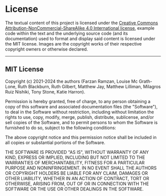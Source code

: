 # License

The textual content of this project is licensed under the 
[Creative Commons Attribution-NonCommercial-ShareAlike 4.0 International license](https://creativecommons.org/licenses/by-nc-sa/4.0/), 
example code 
within the text and the underlying source code (and its documentation) used to 
format and display said content is licensed under the MIT license. Images are 
the copyright works of their respective copyright owners or otherwise declared.


--------------------------------------------------------------------------------

## MIT License

Copyright (c) 2021-2024 the authors (Farzan Ramzan, Louise Mc Grath-Lone, 
Ruth Blackburn, Ruth Gilbert, Matthew Jay, Matthew Lilliman, 
Milagros Ruiz Nishiki, Tony Stone, Katie Harron).

Permission is hereby granted, free of charge, to any person obtaining a copy
of this software and associated documentation files (the "Software"), to deal
in the Software without restriction, including without limitation the rights
to use, copy, modify, merge, publish, distribute, sublicense, and/or sell
copies of the Software, and to permit persons to whom the Software is
furnished to do so, subject to the following conditions:

The above copyright notice and this permission notice shall be included in all
copies or substantial portions of the Software.

THE SOFTWARE IS PROVIDED "AS IS", WITHOUT WARRANTY OF ANY KIND, EXPRESS OR
IMPLIED, INCLUDING BUT NOT LIMITED TO THE WARRANTIES OF MERCHANTABILITY,
FITNESS FOR A PARTICULAR PURPOSE AND NONINFRINGEMENT. IN NO EVENT SHALL THE
AUTHORS OR COPYRIGHT HOLDERS BE LIABLE FOR ANY CLAIM, DAMAGES OR OTHER
LIABILITY, WHETHER IN AN ACTION OF CONTRACT, TORT OR OTHERWISE, ARISING FROM,
OUT OF OR IN CONNECTION WITH THE SOFTWARE OR THE USE OR OTHER DEALINGS IN THE
SOFTWARE.
